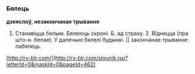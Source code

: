 ### Бялець
**дзеяслоў, незакончанае трыванне**

1. Станавіцца белым. Бялеюць скроні. Б. ад страху. 2. Віднецца (пра што-н. белае). У далечыні бялелі будынкі. || закончанае трыванне: пабялець.

<a rel="author">[http://rv-blr.com/](http://rv-blr.com/slounik.jsp?letterId=0&maskId=0&pageId=462)</a>
